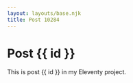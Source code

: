 ```yaml
---
layout: layouts/base.njk
title: Post 10284
---
```


# Post {{ id }}

This is post {{ id }} in my Eleventy project.
